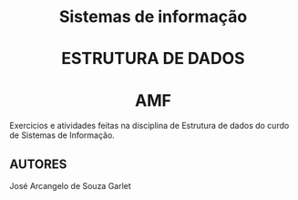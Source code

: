 <h1 align="center">Sistemas de informação</h1>
<h1 align="center">ESTRUTURA DE DADOS</h1>
<h1 align="center">AMF</h1>



<p>Exercicios e atividades feitas na disciplina de Estrutura de dados do curdo de Sistemas de Informação.</p>


<h2 align="justify">AUTORES</h2>
<p>José Arcangelo de Souza Garlet</p>
